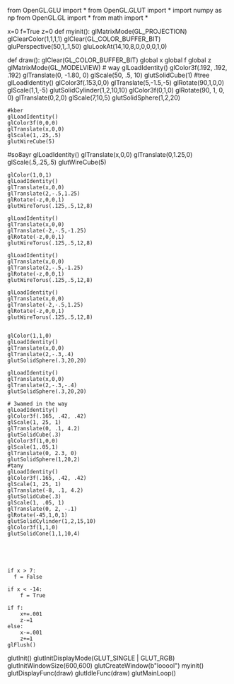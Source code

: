 from OpenGL.GLU import *
from OpenGL.GLUT import *
import numpy as np
from OpenGL.GL import *
from math import *

x=0
f=True
z=0
def myinit():
    glMatrixMode(GL_PROJECTION)
    glClearColor(1,1,1,1)
    glClear(GL_COLOR_BUFFER_BIT)
    gluPerspective(50,1,.1,50)
    gluLookAt(14,10,8,0,0,0,0,1,0)

def draw():
    glClear(GL_COLOR_BUFFER_BIT)
    global x
    global f
    global z
    glMatrixMode(GL_MODELVIEW)
    # way
    glLoadIdentity()
    glColor3f(.192, .192, .192)
    glTranslate(0, -1.80, 0)
    glScale(50, .5, 10)
    glutSolidCube(1)
    #tree
    glLoadIdentity()
    glColor3f(.153,0,0)
    glTranslate(5,-1.5,-5)
    glRotate(90,1,0,0)
    glScale(1,1,-5)
    glutSolidCylinder(1,2,10,10)
    glColor3f(0,1,0)
    glRotate(90, 1, 0, 0)
    glTranslate(0,2,0)
    glScale(7,10,5)
    glutSolidSphere(1,2,20)




    #kber
    glLoadIdentity()
    glColor3f(0,0,0)
    glTranslate(x,0,0)
    glScale(1,.25,.5)
    glutWireCube(5)
#so8ayr
    glLoadIdentity()
    glTranslate(x,0,0)
    glTranslate(0,1.25,0)
    glScale(.5,.25,.5)
    glutWireCube(5)

    glColor(1,0,1)
    glLoadIdentity()
    glTranslate(x,0,0)
    glTranslate(2,-.5,1.25)
    glRotate(-z,0,0,1)
    glutWireTorus(.125,.5,12,8)

    glLoadIdentity()
    glTranslate(x,0,0)
    glTranslate(-2,-.5,-1.25)
    glRotate(-z,0,0,1)
    glutWireTorus(.125,.5,12,8)

    glLoadIdentity()
    glTranslate(x,0,0)
    glTranslate(2,-.5,-1.25)
    glRotate(-z,0,0,1)
    glutWireTorus(.125,.5,12,8)

    glLoadIdentity()
    glTranslate(x,0,0)
    glTranslate(-2,-.5,1.25)
    glRotate(-z,0,0,1)
    glutWireTorus(.125,.5,12,8)


    glColor(1,1,0)
    glLoadIdentity()
    glTranslate(x,0,0)
    glTranslate(2,-.3,.4)
    glutSolidSphere(.3,20,20)

    glLoadIdentity()
    glTranslate(x,0,0)
    glTranslate(2,-.3,-.4)
    glutSolidSphere(.3,20,20)

    # 3wamed in the way
    glLoadIdentity()
    glColor3f(.165, .42, .42)
    glScale(1, 25, 1)
    glTranslate(0, .1, 4.2)
    glutSolidCube(.3)
    glColor3f(1,0,0)
    glScale(1,.05,1)
    glTranslate(0, 2.3, 0)
    glutSolidSphere(1,20,2)
    #tany
    glLoadIdentity()
    glColor3f(.165, .42, .42)
    glScale(1, 25, 1)
    glTranslate(-8, .1, 4.2)
    glutSolidCube(.3)
    glScale(1, .05, 1)
    glTranslate(0, 2, -.1)
    glRotate(-45,1,0,1)
    glutSolidCylinder(1,2,15,10)
    glColor3f(1,1,0)
    glutSolidCone(1,1,10,4)





    if x > 7:
      f = False

    if x < -14:
        f = True

    if f:
        x+=.001
        z-=1
    else:
        x-=.001
        z+=1
    glFlush()

glutInit()
glutInitDisplayMode(GLUT_SINGLE | GLUT_RGB)
glutInitWindowSize(600,600)
glutCreateWindow(b"looool")
myinit()
glutDisplayFunc(draw)
glutIdleFunc(draw)
glutMainLoop()

